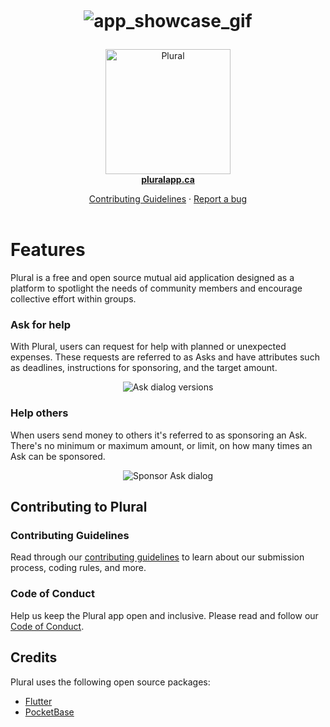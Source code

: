 <h1 align="center">
  <br>
  <p align="center">
    <img alt="app_showcase_gif" src="https://storage.googleapis.com/plural-assets/plural_showcase.gif"/>
  </p>
</h1>

<p align="center">
    <a href="#"><img src="https://storage.googleapis.com/plural-assets/Plural_App_Logo.png" alt="Plural" width="200"></a>
    <br>
    <a href="https://www.pluralapp.ca/"><strong>pluralapp.ca</strong></a>
    <br>
</p>

<p align="center">
  <a href="CONTRIBUTING.md">Contributing Guidelines</a>
  ·
  <a href="https://github.com/Ecanus/plural/issues">Report a bug</a>
  <br>
  <br>
</p>


# Features
Plural is a free and open source mutual aid application designed as a platform to spotlight the needs of community members and encourage collective effort within groups.

### Ask for help

With Plural, users can request for help with planned or unexpected expenses. These requests are referred to as Asks and have attributes such as deadlines, instructions for sponsoring, and the target amount.

<p align="center"><img src="https://storage.googleapis.com/plural-assets/asks_github_600px.png" alt="Ask dialog versions"></p>

### Help others

When users send money to others it's referred to as sponsoring an Ask. There's no minimum or maximum amount, or limit, on how many times an Ask can be sponsored.

<p align="center"><img src="https://storage.googleapis.com/plural-assets/sponsor_asks_github_600px.png" alt="Sponsor Ask dialog"></p>

## Contributing to Plural

### Contributing Guidelines

Read through our [contributing guidelines][contributing] to learn about our submission process, coding rules, and more.

### Code of Conduct

Help us keep the Plural app open and inclusive. Please read and follow our [Code of Conduct][codeofconduct].

## Credits

Plural uses the following open source packages:

- [Flutter](https://flutter.dev/)
- [PocketBase](https://pocketbase.io/)


[contributing]: CONTRIBUTING.md
[codeofconduct]: CODE_OF_CONDUCT.md
